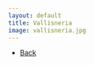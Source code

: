 ```yaml
---
layout: default
title: Vallisneria
image: vallisneria.jpg
---
```

<ul><li><a href="{{site.url}}/plants">Back</a></li></ul>
